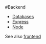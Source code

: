 #Backend

* [Databases](databases.md)
* [Express](express.md)
* [Node](javascript/node.md)


See also [frontend](../frontend.md)

